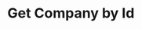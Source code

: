 # Get Company by Id

<api-endpoint openapi-path="../../OpenApi/user.openapi.yaml" method="GET" endpoint="/api/v1/companies/{id}"/>